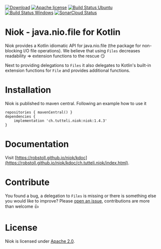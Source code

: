 <!-- for master -->

[![Download](https://img.shields.io/badge/Download-1.4.3-%23007ec6)](https://search.maven.org/artifact/ch.tutteli.niok/niok/1.4.3/jar)
[![Apache license](https://img.shields.io/badge/license-Apache%202.0-brightgreen.svg)](http://opensource.org/licenses/Apache2.0)
[![Build Status Ubuntu](https://github.com/robstoll/niok/workflows/Ubuntu/badge.svg?event=push)](https://github.com/robstoll/niok/actions?query=workflow%3AUbuntu+branch%3Amaster)
[![Build Status Windows](https://github.com/robstoll/niok/workflows/Windows/badge.svg?event=push)](https://github.com/robstoll/niok/actions?query=workflow%3AWindows+branch%3Amaster)
[![SonarCloud Status](https://sonarcloud.io/api/project_badges/measure?project=robstoll_niok&metric=alert_status)](https://sonarcloud.io/dashboard?id=robstoll_niok)

<!-- for a specific release -->
<!--
[![Download](https://img.shields.io/badge/Download-1.4.3-%23007ec6)](https://search.maven.org/artifact/ch.tutteli.niok/niok/1.4.3/jar)
[![Apache license](https://img.shields.io/badge/license-Apache%202.0-brightgreen.svg)](http://opensource.org/licenses/Apache2.0)
-->

# Niok - java.nio.file for Kotlin

Niok provides a Kotlin idiomatic API for java.nio.file (the package for non-blocking I/O file operations).
We believe that using `Files` decreases readability => extension functions to the rescue :smirk: 

Next to providing delegations to `Files` it also delegates to Kotlin's built-in extension functions for `File` and
provides additional functions.

# Installation

Niok is published to maven central. Following an example how to use it

```
repositories { mavenCentral() }
dependencies {
    implementation 'ch.tutteli.niok:niok:1.4.3'
}
```

# Documentation

Visit [https://robstoll.github.io/niok/kdoc](https://robstoll.github.io/niok/kdoc/ch.tutteli.niok/index.html).

# Contribute
You found a bug, a delegation to `Files` is missing or there is something else you would like to improve?
Please [open an issue](https://github.com/robstoll/niok/issues/new), contributions are more than welcome :+1:

# License
Niok is licensed under [Apache 2.0](http://opensource.org/licenses/Apache2.0).
